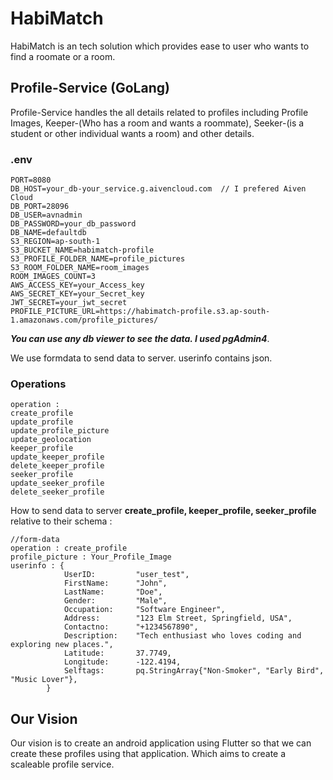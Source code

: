 # HabiMatch
HabiMatch is an tech solution which provides ease to user who wants to find a roomate or a room. 

## Profile-Service (GoLang)
Profile-Service handles the all details related to profiles including Profile Images, Keeper-(Who has a room and wants a roommate), Seeker-(is a student or other individual wants a room) and other details.

### .env
```
PORT=8080
DB_HOST=your_db-your_service.g.aivencloud.com  // I prefered Aiven Cloud
DB_PORT=28096
DB_USER=avnadmin
DB_PASSWORD=your_db_password
DB_NAME=defaultdb
S3_REGION=ap-south-1
S3_BUCKET_NAME=habimatch-profile
S3_PROFILE_FOLDER_NAME=profile_pictures
S3_ROOM_FOLDER_NAME=room_images
ROOM_IMAGES_COUNT=3
AWS_ACCESS_KEY=your_Access_key
AWS_SECRET_KEY=your_Secret_key
JWT_SECRET=your_jwt_secret
PROFILE_PICTURE_URL=https://habimatch-profile.s3.ap-south-1.amazonaws.com/profile_pictures/
```

_**You can use any db viewer to see the data. I used pgAdmin4**_.

We use formdata to send data to server. userinfo contains json.

### Operations

```
operation :
create_profile
update_profile
update_profile_picture
update_geolocation
keeper_profile
update_keeper_profile
delete_keeper_profile
seeker_profile
update_seeker_profile
delete_seeker_profile
```
How to send data to server **create_profile, keeper_profile, seeker_profile** relative to their schema :

```
//form-data
operation : create_profile
profile_picture : Your_Profile_Image
userinfo : {
			UserID:         "user_test",
			FirstName:      "John",
			LastName:       "Doe",
			Gender:         "Male",
			Occupation:     "Software Engineer",
			Address:        "123 Elm Street, Springfield, USA",
			Contactno:      "+1234567890",
			Description:    "Tech enthusiast who loves coding and exploring new places.",
			Latitude:       37.7749,
			Longitude:      -122.4194,
			Selftags:       pq.StringArray{"Non-Smoker", "Early Bird", "Music Lover"},
		}
```
## Our Vision
Our vision is to create an android application using Flutter so that we can create these profiles using that application. Which aims to create a scaleable profile service.
